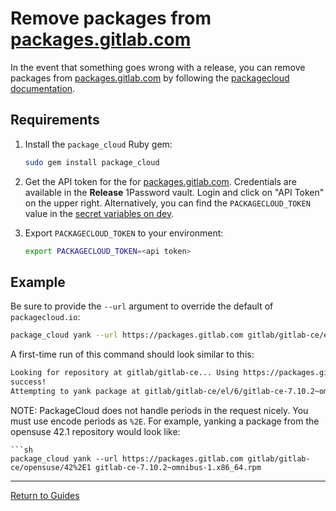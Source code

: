 # Remove packages from [packages.gitlab.com](https://packages.gitlab.com/gitlab/)

In the event that something goes wrong with a release, you can remove packages
from [packages.gitlab.com] by following the [packagecloud documentation].

## Requirements

1. Install the `package_cloud` Ruby gem:

    ```sh
    sudo gem install package_cloud
    ```

1. Get the API token for the for [packages.gitlab.com]. Credentials are
   available in the **Release** 1Password vault. Login and click on
   "API Token" on the upper right. Alternatively, you can find the
   `PACKAGECLOUD_TOKEN` value in the [secret variables on dev].

1. Export `PACKAGECLOUD_TOKEN` to your environment:

    ```sh
    export PACKAGECLOUD_TOKEN=<api token>
    ```

## Example

Be sure to provide the `--url` argument to override the default of
`packagecloud.io`:

```sh
package_cloud yank --url https://packages.gitlab.com gitlab/gitlab-ce/el/6 gitlab-ce-7.10.2~omnibus-1.x86_64.rpm
```

A first-time run of this command should look similar to this:

```sh
Looking for repository at gitlab/gitlab-ce... Using https://packages.gitlab.com with token:**********
success!
Attempting to yank package at gitlab/gitlab-ce/el/6/gitlab-ce-7.10.2~omnibus-1.x86_64.rpm...done!
```

NOTE: PackageCloud does not handle periods in the request nicely. You must use encode periods as `%2E`. For example,
yanking a package from the opensuse 42.1 repository would look like:

```
```sh
package_cloud yank --url https://packages.gitlab.com gitlab/gitlab-ce/opensuse/42%2E1 gitlab-ce-7.10.2~omnibus-1.x86_64.rpm
```

[packages.gitlab.com]: https://packages.gitlab.com/
[packagecloud documentation]: https://packagecloud.io/docs#yank_pkg
[secret variables on dev]: https://dev.gitlab.org/gitlab/omnibus-gitlab/variables
---

[Return to Guides](../README.md#guides)
